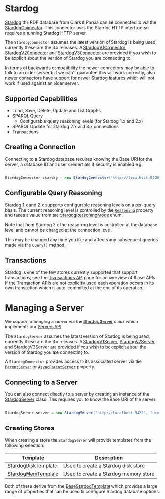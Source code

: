 # Stardog 

[Stardog](http://stardog.com) the RDF database from Clark & Parsia can be connected to via the [StardogConnector](xref:VDS.RDF.Storage.StardogConnector).  This connector uses the Stardog HTTP interface so requires a running Stardog HTTP server.

The `StardogConnector` assumes the latest version of Stardog is being used, currently these are the 3.x releases.  A [StardogV1Connector](xref:VDS.RDF.Storage.StardogV1Connector), [StardogV2Connector](xref:VDS.RDF.Storage.StardogV2Connector) and [StardogV3Connector](xref:VDS.RDF.Storage.StardogV3Connector) are provided if you wish to be explicit about the version of Stardog you are connecting to.

In terms of backwards compatibility the newer connectors may be able to talk to an older server but we can't guarantee this will work correctly, also newer connectors have support for newer Stardog features which will not work if used against an older server.

## Supported Capabilities 

* Load, Save, Delete, Update and List Graphs
* SPARQL Query
  * Configurable query reasoning levels (for Stardog 1.x and 2.x)
* SPARQL Update for Stardog 2.x and 3.x connections
* Transactions

## Creating a Connection 

Connecting to a Stardog database requires knowing the Base URI for the server, a database ID and user credentials if security is enabled e.g.

```csharp

StardogConnector stardog = new StardogConnector("http://localhost:5820", "example", "username", "password");
```

## Configurable Query Reasoning 

Stardog 1.x and 2.x supports configurable reasoning levels on a per-query basis.  The current reasoning level is controlled by the [`Reasoning`](xref:VDS.RDF.Storage.BaseStardogConnector.Reasoning) property and takes a value from the [StardogReasoningMode](xref:VDS.RDF.Storage.StardogReasoningMode) enum.

Note that from Stardog 3.x the reasoning level is controlled at the database level and cannot be changed at the connection level.

This may be changed any time you like and affects any subsequent queries made via the `Query()` method.

## Transactions 

Stardog is one of the few stores currently supported that support transactions, see the [Transactions API](storage_transactions.md) page for an overview of those APIs.  If the Transaction APIs are not explicitly used each operation occurs in its own transaction which is auto-committed at the end of its operation.

# Managing a Server 

We support managing a server via the [StardogServer](xref:VDS.RDF.Storage.Management.StardogServer) class which implements our [Servers API](storage_servers.md)

The `StardogServer` assumes the latest version of Stardog is being used, currently these are the 3.x releases.  A [StardogV1Server](xref:VDS.RDF.Storage.Management.StardogV1Server), [StardogV2Server](xref:VDS.RDF.Storage.Management.StardogV2Server) and [StardogV3Server](xref:VDS.RDF.Storage.Management.StardogV3Server) are provided if you wish to be explicit about the version of Stardog you are connecting to.

A `StardogConnector` provides access to its associated server via the [`ParentServer`](xref:VDS.RDF.Storage.BaseStardogConnector.ParentServer) or [`AsyncParentServer`](xref:VDS.RDF.Storage.BaseStardogConnector.AsyncParentServer) property.

## Connecting to a Server 

You can also connect directly to a server by creating an instance of the [StardogServer](xref:VDS.RDF.Storage.Management.StardogServer) class.  This requires you to know the Base URI of the server:

```csharp

StardogServer server = new StardogServer("http://localhost:5822", "username", "password");
```

## Creating Stores 

When creating a store the `StardogServer` will provide templates from the following selection:

| Template | Description |
| --- | --- |
| [StardogDiskTemplate](xref:VDS.RDF.Storage.Management.Provisioning.Stardog.StardogDiskTemplate) | Used to create a Stardog disk store |
| [StardogMemTemplate](xref:VDS.RDF.Storage.Management.Provisioning.Stardog.StardogMemTemplate) | Used to create a Stardog memory store |

Both of these derive from the [BaseStardogTemplate](xref:VDS.RDF.Storage.Management.Provisioning.Stardog.BaseStardogTemplate) which provides a large range of properties that can be used to configure Stardog database options.